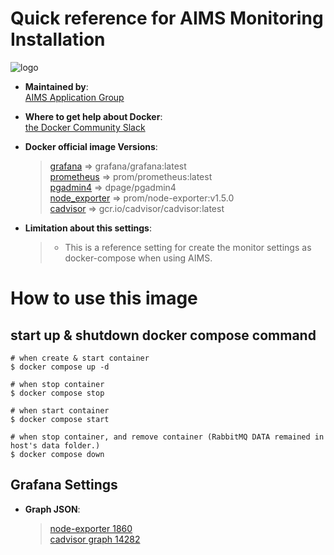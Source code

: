 # Quick reference for AIMS Monitoring Installation
![logo](https://user-images.githubusercontent.com/17061046/215271555-8f9c358d-2314-4e36-a85b-18f0d19e28e0.png)

-	**Maintained by**:  
	[AIMS Application Group](https://github.com/orgs/solu-m/teams/aims)

-	**Where to get help about Docker**:  
	[the Docker Community Slack](https://dockr.ly/comm-slack)

-	**Docker official image Versions**:  
    > [grafana](https://hub.docker.com/r/grafana/grafana)      => grafana/grafana:latest  
    > [prometheus](https://hub.docker.com/r/prom/prometheus)    => prom/prometheus:latest  
	> [pgadmin4](https://hub.docker.com/r/dpage/pgadmin4/)      => dpage/pgadmin4  
	> [node_exporter](https://hub.docker.com/r/prom/node-exporter) => prom/node-exporter:v1.5.0  
	> [cadvisor](https://github.com/google/cadvisor/releases)      => gcr.io/cadvisor/cadvisor:latest  

-	**Limitation about this settings**:
	> - This is a reference setting for create the monitor settings as docker-compose when using AIMS.  

# How to use this image

## start up & shutdown docker compose command

```console
# when create & start container
$ docker compose up -d

# when stop container
$ docker compose stop

# when start container
$ docker compose start

# when stop container, and remove container (RabbitMQ DATA remained in host's data folder.)
$ docker compose down
```
## Grafana Settings
-	**Graph JSON**:  
	> [node-exporter 1860](https://grafana.com/grafana/dashboards/1860-node-exporter-full/)  
	> [cadvisor graph 14282](https://grafana.com/grafana/dashboards/14282-cadvisor-exporter/)  





